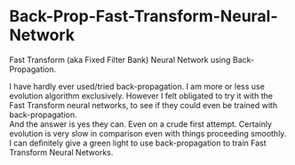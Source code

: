 # Back-Prop-Fast-Transform-Neural-Network
Fast Transform (aka Fixed Filter Bank) Neural Network using Back-Propagation.

I have hardly ever used/tried back-propagation.  I am more or less use evolution algorithm exclusively.
However I felt obligated to try it with the Fast Transform neural networks, to see if they could even be trained with back-propagation.  
And the answer is yes they can. Even on a crude first attempt. Certainly evolution is very slow in comparison even with things proceeding smoothly. 
I can definitely give a green light to use back-propagation to train Fast Transform Neural Networks.
